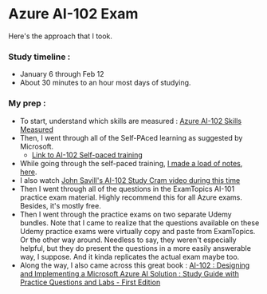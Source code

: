 # Azure AI-102 Exam

Here's the approach that I took.

### Study timeline : 
- January 6 through Feb 12
- About 30 minutes to an hour most days of studying.

### My prep : 
- To start, understand which skills are measured : [Azure AI-102 Skills Measured](https://learn.microsoft.com/en-us/credentials/certifications/resources/study-guides/ai-102#skills-measured-as-of-february-7-2024)
- Then, I went through all of the Self-PAced learning as suggested by Microsoft.
  - [Link to AI-102 Self-paced training](https://learn.microsoft.com/en-us/credentials/certifications/exams/ai-102/#two-ways-to-prepare)
- While going through the self-paced training, [I made a load of notes, here](./notes.md).
- I also watch [John Savill's AI-102 Study Cram video during this time](https://www.youtube.com/watch?v=I7fdWafTcPY)
- Then I went through all of the questions in the ExamTopics AI-101 practice exam material. Highly recommend this for all Azure exams. Besides, it's mostly free.
- Then I went through the practice exams on two separate Udemy bundles. Note that I came to realize that the questions available on these Udemy practice exams were virtually copy and paste from ExamTopics. Or the other way around. Needless to say, they weren't especially helpful, but they do present the questions in a more easily answerable way, I suppose. And it kinda replicates the actual exam maybe too.
- Along the way, I also came across this great book : [AI-102 : Designing and Implementing a Microsoft Azure AI Solution : Study Guide with Practice Questions and Labs - First Edition](https://www.amazon.ca/AI-102-Designing-Implementing-Microsoft-Questions-ebook/dp/B0988751MV) 
